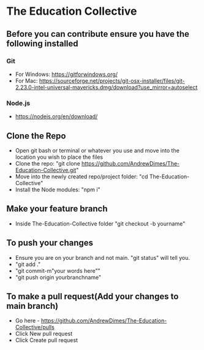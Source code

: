 # The Education Collective

## Before you can contribute ensure you have the following installed

### Git
- For Windows: https://gitforwindows.org/
- For Mac: https://sourceforge.net/projects/git-osx-installer/files/git-2.23.0-intel-universal-mavericks.dmg/download?use_mirror=autoselect

### Node.js
- https://nodejs.org/en/download/

## Clone the Repo
- Open git bash or terminal or whatever you use and move into the location you wish to place the files
- Clone the repo: "git clone https://github.com/AndrewDimes/The-Education-Collective.git"
- Move into the newly created repo/project folder: "cd The-Education-Collective"
- Install the Node modules: "npm i"

## Make your feature branch
- Inside The-Education-Collective folder "git checkout -b yourname"

## To push your changes 
- Ensure you are on your branch and not main. "git status" will tell you.
- "git add ."
- "git commit-m"your words here""
- "git push origin yourbranchname"

## To make a pull request(Add your changes to main branch)
- Go here - https://github.com/AndrewDimes/The-Education-Collective/pulls
- Click New pull request
- Click Create pull request